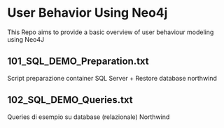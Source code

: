 
# User Behavior Using Neo4j
This Repo aims to provide a basic overview of user behaviour modeling using Neo4J


## 101_SQL_DEMO_Preparation.txt
Script preparazione container SQL Server + Restore database northwind


## 102_SQL_DEMO_Queries.txt
Queries di esempio su database (relazionale) Northwind

